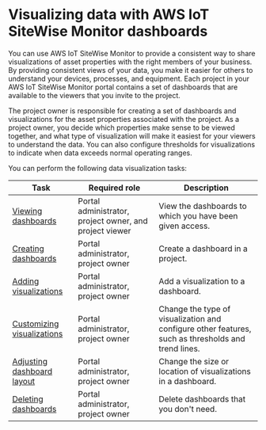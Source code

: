 # Visualizing data with AWS IoT SiteWise Monitor dashboards<a name="visualize-data"></a>

You can use AWS IoT SiteWise Monitor to provide a consistent way to share visualizations of asset properties with the right members of your business\. By providing consistent views of your data, you make it easier for others to understand your devices, processes, and equipment\. Each project in your AWS IoT SiteWise Monitor portal contains a set of dashboards that are available to the viewers that you invite to the project\.

The project owner is responsible for creating a set of dashboards and visualizations for the asset properties associated with the project\. As a project owner, you decide which properties make sense to be viewed together, and what type of visualization will make it easiest for your viewers to understand the data\. You can also configure thresholds for visualizations to indicate when data exceeds normal operating ranges\.

You can perform the following data visualization tasks:


| Task | Required role | Description | 
| --- | --- | --- | 
|  [Viewing dashboards](view-dashboards.md)  |  Portal administrator, project owner, and project viewer  |  View the dashboards to which you have been given access\.  | 
|  [Creating dashboards](create-dashboards.md)  |  Portal administrator, project owner  |  Create a dashboard in a project\.  | 
|  [Adding visualizations](add-visualizations.md)  |  Portal administrator, project owner  |  Add a visualization to a dashboard\.  | 
|  [Customizing visualizations](customize-visualizations.md)  |  Portal administrator, project owner  |  Change the type of visualization and configure other features, such as thresholds and trend lines\.  | 
|  [Adjusting dashboard layout](adjust-layout.md)  |  Portal administrator, project owner  |  Change the size or location of visualizations in a dashboard\.  | 
|  [Deleting dashboards](delete-dashboards.md)  |  Portal administrator, project owner  |  Delete dashboards that you don't need\.  | 